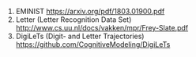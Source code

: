 1.  EMINIST https://arxiv.org/pdf/1803.01900.pdf
2. Letter (Letter Recognition Data Set) http://www.cs.uu.nl/docs/vakken/mpr/Frey-Slate.pdf
3. DigiLeTs (Digit- and Letter Trajectories) https://github.com/CognitiveModeling/DigiLeTs
